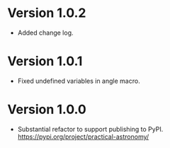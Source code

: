 # Version 1.0.2

* Added change log.

# Version 1.0.1

* Fixed undefined variables in angle macro.

# Version 1.0.0

* Substantial refactor to support publishing to PyPI.  https://pypi.org/project/practical-astronomy/
